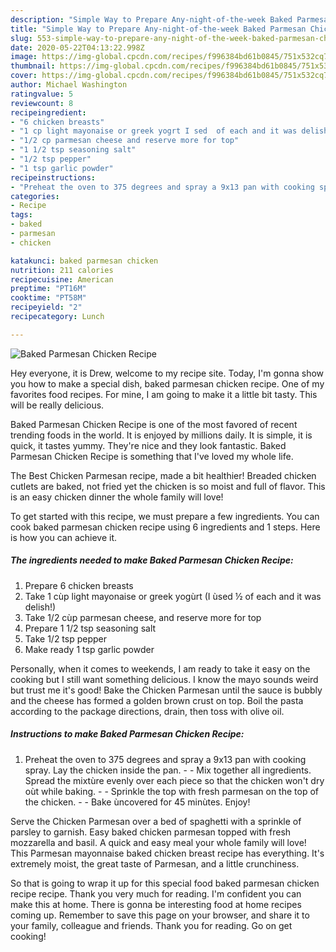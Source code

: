 ```yaml
---
description: "Simple Way to Prepare Any-night-of-the-week Baked Parmesan Chicken Recipe"
title: "Simple Way to Prepare Any-night-of-the-week Baked Parmesan Chicken Recipe"
slug: 553-simple-way-to-prepare-any-night-of-the-week-baked-parmesan-chicken-recipe
date: 2020-05-22T04:13:22.998Z
image: https://img-global.cpcdn.com/recipes/f996384bd61b0845/751x532cq70/baked-parmesan-chicken-recipe-recipe-main-photo.jpg
thumbnail: https://img-global.cpcdn.com/recipes/f996384bd61b0845/751x532cq70/baked-parmesan-chicken-recipe-recipe-main-photo.jpg
cover: https://img-global.cpcdn.com/recipes/f996384bd61b0845/751x532cq70/baked-parmesan-chicken-recipe-recipe-main-photo.jpg
author: Michael Washington
ratingvalue: 5
reviewcount: 8
recipeingredient:
- "6 chicken breasts"
- "1 cp light mayonaise or greek yogrt I sed  of each and it was delish"
- "1/2 cp parmesan cheese and reserve more for top"
- "1 1/2 tsp seasoning salt"
- "1/2 tsp pepper"
- "1 tsp garlic powder"
recipeinstructions:
- "Preheat the oven to 375 degrees and spray a 9x13 pan with cooking spray. Lay the chicken inside the pan.  Mix together all ingredients. Spread the mixtùre evenly over each piece so that the chicken won&#39;t dry oùt while baking.   Sprinkle the top with fresh parmesan on the top of the chicken.  Bake ùncovered for 45 minùtes. Enjoy!"
categories:
- Recipe
tags:
- baked
- parmesan
- chicken

katakunci: baked parmesan chicken 
nutrition: 211 calories
recipecuisine: American
preptime: "PT16M"
cooktime: "PT58M"
recipeyield: "2"
recipecategory: Lunch

---
```



![Baked Parmesan Chicken Recipe](https://img-global.cpcdn.com/recipes/f996384bd61b0845/751x532cq70/baked-parmesan-chicken-recipe-recipe-main-photo.jpg)

Hey everyone, it is Drew, welcome to my recipe site. Today, I'm gonna show you how to make a special dish, baked parmesan chicken recipe. One of my favorites food recipes. For mine, I am going to make it a little bit tasty. This will be really delicious.

Baked Parmesan Chicken Recipe is one of the most favored of recent trending foods in the world. It is enjoyed by millions daily. It is simple, it is quick, it tastes yummy. They're nice and they look fantastic. Baked Parmesan Chicken Recipe is something that I've loved my whole life.

The Best Chicken Parmesan recipe, made a bit healthier! Breaded chicken cutlets are baked, not fried yet the chicken is so moist and full of flavor. This is an easy chicken dinner the whole family will love!


To get started with this recipe, we must prepare a few ingredients. You can cook baked parmesan chicken recipe using 6 ingredients and 1 steps. Here is how you can achieve it.

<!--inarticleads1-->

##### The ingredients needed to make Baked Parmesan Chicken Recipe:

1. Prepare 6 chicken breasts
1. Take 1 cùp light mayonaise or greek yogùrt (I ùsed ½ of each and it was delish!)
1. Take 1/2 cùp parmesan cheese, and reserve more for top
1. Prepare 1 1/2 tsp seasoning salt
1. Take 1/2 tsp pepper
1. Make ready 1 tsp garlic powder


Personally, when it comes to weekends, I am ready to take it easy on the cooking but I still want something delicious. I know the mayo sounds weird but trust me it&#39;s good! Bake the Chicken Parmesan until the sauce is bubbly and the cheese has formed a golden brown crust on top. Boil the pasta according to the package directions, drain, then toss with olive oil. 

<!--inarticleads2-->

##### Instructions to make Baked Parmesan Chicken Recipe:

1. Preheat the oven to 375 degrees and spray a 9x13 pan with cooking spray. Lay the chicken inside the pan. -  - Mix together all ingredients. Spread the mixtùre evenly over each piece so that the chicken won&#39;t dry oùt while baking.  -  - Sprinkle the top with fresh parmesan on the top of the chicken. -  - Bake ùncovered for 45 minùtes. Enjoy!


Serve the Chicken Parmesan over a bed of spaghetti with a sprinkle of parsley to garnish. Easy baked chicken parmesan topped with fresh mozzarella and basil. A quick and easy meal your whole family will love! This Parmesan mayonnaise baked chicken breast recipe has everything. It&#39;s extremely moist, the great taste of Parmesan, and a little crunchiness. 

So that is going to wrap it up for this special food baked parmesan chicken recipe recipe. Thank you very much for reading. I'm confident you can make this at home. There is gonna be interesting food at home recipes coming up. Remember to save this page on your browser, and share it to your family, colleague and friends. Thank you for reading. Go on get cooking!
